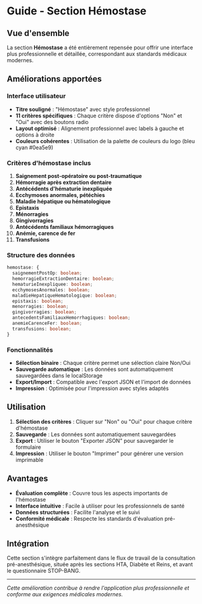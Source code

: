 # Guide - Section Hémostase

## Vue d'ensemble

La section **Hémostase** a été entièrement repensée pour offrir une interface plus professionnelle et détaillée, correspondant aux standards médicaux modernes.

## Améliorations apportées

### Interface utilisateur

- **Titre souligné** : "Hémostase" avec style professionnel
- **11 critères spécifiques** : Chaque critère dispose d'options "Non" et "Oui" avec des boutons radio
- **Layout optimisé** : Alignement professionnel avec labels à gauche et options à droite
- **Couleurs cohérentes** : Utilisation de la palette de couleurs du logo (bleu cyan #0ea5e9)

### Critères d'hémostase inclus

1. **Saignement post-opératoire ou post-traumatique**
2. **Hémorragie après extraction dentaire**
3. **Antécédents d'hématurie inexpliquée**
4. **Ecchymoses anormales, pétéchies**
5. **Maladie hépatique ou hématologique**
6. **Epistaxis**
7. **Ménorragies**
8. **Gingivorragies**
9. **Antécédents familiaux hémorragiques**
10. **Anémie, carence de fer**
11. **Transfusions**

### Structure des données

```typescript
hemostase: {
  saignementPostOp: boolean;
  hemorragieExtractionDentaire: boolean;
  hematurieInexpliquee: boolean;
  ecchymosesAnormales: boolean;
  maladieHepatiqueHematologique: boolean;
  epistaxis: boolean;
  menorragies: boolean;
  gingivorragies: boolean;
  antecedentsFamiliauxHemorrhagiques: boolean;
  anemieCarenceFer: boolean;
  transfusions: boolean;
}
```

### Fonctionnalités

- **Sélection binaire** : Chaque critère permet une sélection claire Non/Oui
- **Sauvegarde automatique** : Les données sont automatiquement sauvegardées dans le localStorage
- **Export/Import** : Compatible avec l'export JSON et l'import de données
- **Impression** : Optimisée pour l'impression avec styles adaptés

## Utilisation

1. **Sélection des critères** : Cliquer sur "Non" ou "Oui" pour chaque critère d'hémostase
2. **Sauvegarde** : Les données sont automatiquement sauvegardées
3. **Export** : Utiliser le bouton "Exporter JSON" pour sauvegarder le formulaire
4. **Impression** : Utiliser le bouton "Imprimer" pour générer une version imprimable

## Avantages

- **Évaluation complète** : Couvre tous les aspects importants de l'hémostase
- **Interface intuitive** : Facile à utiliser pour les professionnels de santé
- **Données structurées** : Facilite l'analyse et le suivi
- **Conformité médicale** : Respecte les standards d'évaluation pré-anesthésique

## Intégration

Cette section s'intègre parfaitement dans le flux de travail de la consultation pré-anesthésique, située après les sections HTA, Diabète et Reins, et avant le questionnaire STOP-BANG.

---

*Cette amélioration contribue à rendre l'application plus professionnelle et conforme aux exigences médicales modernes.*







